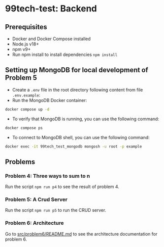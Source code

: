 # 99tech-test: Backend

## Prerequisites
- Docker and Docker Compose installed
- Node.js v18+
- npm v9+
- Run npm install to install dependencies `npm install`

## Setting up MongoDB for local development of Problem 5
- Create a `.env` file in the root directory following content from file `.env.example`:
- Run the MongoDB Docker container:
```bash
docker compose up -d
```
- To verify that MongoDB is running, you can use the following command:
```bash
docker compose ps
```
- To connect to MongoDB shell, you can use the following command:
```bash
docker exec -it 99tech_test_mongodb mongosh -u root -p example
```

## Problems
### Problem 4: Three ways to sum to n
Run the script `npm run p4` to see the result of problem 4.

### Problem 5: A Crud Server
Run the script `npm run p5` to run the CRUD server.

### Problem 6: Architecture
Go to [src/problem6/README.md](src/problem6/README.md) to see the architecture documentation for problem 6.